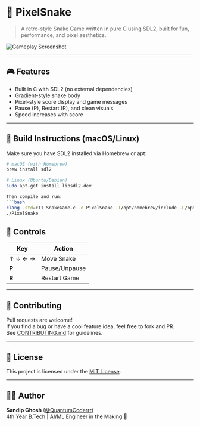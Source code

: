 # 🐍 PixelSnake

> A retro-style Snake Game written in pure C using SDL2, built for fun, performance, and pixel aesthetics.

![Gameplay Screenshot](screenshot.png)

---

## 🎮 Features

- Built in C with SDL2 (no external dependencies)
- Gradient-style snake body
- Pixel-style score display and game messages
- Pause (P), Restart (R), and clean visuals
- Speed increases with score

---

## 🧱 Build Instructions (macOS/Linux)

Make sure you have SDL2 installed via Homebrew or apt:

```bash
# macOS (with Homebrew)
brew install sdl2

# Linux (Ubuntu/Debian)
sudo apt-get install libsdl2-dev

Then compile and run:
```bash
clang -std=c11 SnakeGame.c -o PixelSnake -I/opt/homebrew/include -L/opt/homebrew/lib -lSDL2
./PixelSnake
```

## 🚀 Controls

| Key          | Action          |
|--------------|-----------------|
| ↑ ↓ ← →      | Move Snake      |
| **P**        | Pause/Unpause   |
| **R**        | Restart Game    |

---

## 🤝 Contributing

Pull requests are welcome!  
If you find a bug or have a cool feature idea, feel free to fork and PR.  
See [CONTRIBUTING.md](CONTRIBUTING.md) for guidelines.

---

## 📄 License

This project is licensed under the [MIT License](LICENSE).

---

## 👨‍💻 Author

**Sandip Ghosh** ([@QuantumCoderrr](https://github.com/QuantumCoderrr))  
4th Year B.Tech | AI/ML Engineer in the Making 🚀

